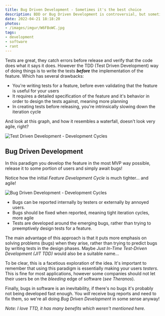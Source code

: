```yaml
---
title: Bug Driven Development - Sometimes it's the best choice
description: BDD or Bug Driven Development is controversial, but sometimes it's appropriate
date: 2022-04-21 18:18:20
photos: 
- /images/imgur/W6FBoWC.jpg
tags:
- development
- software
- rant
---
```


Tests are great, they catch errors before release and verify that the code does what it says it does. However the TDD (Test Driven Development) way of doing things is to write the tests ***before*** the implementation of the feature. Which has several drawbacks:

<!-- more -->

- You're writing tests for a feature, before even validating that the feature is useful for your users
- It requires a detailed specification of the feature and it's behavior in order to design the tests against, meaning more planning
- In creating tests before releasing, you're intrinsically slowing down the iteration cycle

And look at this graph, and how it resembles a waterfall, doesn't look very agile, right?

![Test Driven Development - Development Cycles](/images/imgur/9pl0k0F.png)
<!-- https://swimlanes.io/u/408ujM0Oc -->

## Bug Driven Development

In this paradigm you develop the feature in the most MVP way possible, release it to some portion of users and simply await bugs!

Notice how the initial *Feature Development Cycle* is much tighter... and agile! 

![Bug Driven Development - Development Cycles](/images/imgur/qxiWA62.png)
<!-- https://swimlanes.io/u/m499GMjd5 -->

- Bugs can be reported internally by testers or externally by annoyed users.
- Bugs should be fixed when reported, meaning tight iteration cycles, more agile
- Tests are developed around the emerging bugs, rather than trying to preemptively design tests for a feature.

The main advantage of this approach is that it puts more emphasis on solving problems (bugs) when they arise, rather than trying to predict bugs by writing tests in the design phases. Maybe *Just In-Time Test-Driven Development (JIT TDD)* would also be a suitable name...

To be clear, this is a facetious exploration of the idea. It's important to remember that using this paradigm is essentially making your users *testers*. This is fine for most applications, however some companies should not let their users be on the *bleeding* edge of software (*see Theranos*).

Finally, bugs in software is an inevitability, if there's no bugs it's probably not being developed fast enough. You *will* receive bug reports and need to fix them, so we're all doing *Bug Driven Development* in some sense anyway!

*Note: I love TTD, it has many benefits which weren't mentioned here.*
